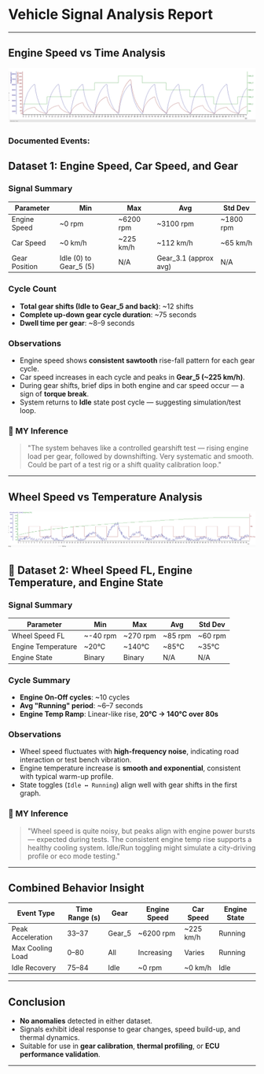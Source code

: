 # Vehicle Signal Analysis Report  
---
## Engine Speed vs Time Analysis
![Engine Speed](./Enginespeedvstime.png)

### Documented Events:
## Dataset 1: Engine Speed, Car Speed, and Gear

### Signal Summary

| Parameter     | Min     | Max     | Avg      | Std Dev  |
|---------------|---------|---------|----------|----------|
| Engine Speed  | ~0 rpm  | ~6200 rpm | ~3100 rpm | ~1800 rpm |
| Car Speed     | ~0 km/h | ~225 km/h | ~112 km/h | ~65 km/h  |
| Gear Position | Idle (0) to Gear_5 (5) | N/A | Gear_3.1 (approx avg) | N/A |

### Cycle Count
- **Total gear shifts (Idle to Gear_5 and back)**: ~12 shifts
- **Complete up-down gear cycle duration**: ~75 seconds
- **Dwell time per gear**: ~8–9 seconds

### Observations
- Engine speed shows **consistent sawtooth** rise-fall pattern for each gear cycle.
- Car speed increases in each cycle and peaks in **Gear_5 (~225 km/h)**.
- During gear shifts, brief dips in both engine and car speed occur — a sign of **torque break**.
- System returns to **Idle** state post cycle — suggesting simulation/test loop.

### 📌 MY Inference
> "The system behaves like a controlled gearshift test — rising engine load per gear, followed by downshifting. Very systematic and smooth. Could be part of a test rig or a shift quality calibration loop."

---
## Wheel Speed vs Temperature Analysis
![Wheel Speed](./wheelspeedvstime.png)

## 🔧 Dataset 2: Wheel Speed FL, Engine Temperature, and Engine State

### Signal Summary

| Parameter           | Min      | Max      | Avg       | Std Dev  |
|---------------------|----------|----------|-----------|----------|
| Wheel Speed FL      | ~-40 rpm | ~270 rpm | ~85 rpm   | ~60 rpm  |
| Engine Temperature  | ~20°C    | ~140°C   | ~85°C     | ~35°C    |
| Engine State        | Binary   | Binary   | N/A       | N/A      |

### Cycle Summary
- **Engine On-Off cycles**: ~10 cycles
- **Avg "Running" period**: ~6–7 seconds
- **Engine Temp Ramp**: Linear-like rise, **20°C → 140°C over 80s**

### Observations
- Wheel speed fluctuates with **high-frequency noise**, indicating road interaction or test bench vibration.
- Engine temperature increase is **smooth and exponential**, consistent with typical warm-up profile.
- State toggles (`Idle ↔ Running`) align well with gear shifts in the first graph.

### 📌 MY Inference
> "Wheel speed is quite noisy, but peaks align with engine power bursts — expected during tests. The consistent engine temp rise supports a healthy cooling system. Idle/Run toggling might simulate a city-driving profile or eco mode testing."

---

## Combined Behavior Insight

| Event Type        | Time Range (s) | Gear | Engine Speed | Car Speed | Engine State |
|-------------------|----------------|------|---------------|------------|----------------|
| Peak Acceleration | 33–37          | Gear_5 | ~6200 rpm     | ~225 km/h | Running        |
| Max Cooling Load  | 0–80           | All  | Increasing     | Varies     | Running        |
| Idle Recovery     | 75–84          | Idle | ~0 rpm         | ~0 km/h    | Idle           |

---

## Conclusion

- **No anomalies** detected in either dataset.
- Signals exhibit ideal response to gear changes, speed build-up, and thermal dynamics.
- Suitable for use in **gear calibration**, **thermal profiling**, or **ECU performance validation**.

---

